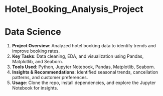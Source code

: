 # Hotel_Booking_Analysis_Project
# Data Science

1. **Project Overview**: Analyzed hotel booking data to identify trends and improve booking rates.  
2. **Key Tasks**: Data cleaning, EDA, and visualization using Pandas, Matplotlib, and Seaborn.  
3. **Tools Used**: Python, Jupyter Notebook, Pandas, Matplotlib, Seaborn.  
4. **Insights & Recommendations**: Identified seasonal trends, cancellation patterns, and customer preferences.  
5. **Usage**: Clone the repo, install dependencies, and explore the Jupyter Notebook for insights.
